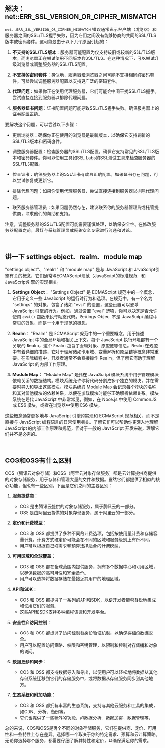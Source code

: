 ## 解决：net::ERR_SSL_VERSION_OR_CIPHER_MISMATCH

`net::ERR_SSL_VERSION_OR_CIPHER_MISMATCH` 错误通常表示客户端（浏览器）和服务器之间的SSL/TLS握手失败，因为它们之间没有能够协商的共同的SSL/TLS版本或密码套件。这可能是由于以下几个原因引起的：

1. **不支持的SSL/TLS版本**：服务器可能配置为仅支持较旧或较新的SSL/TLS版本，而浏览器正在尝试使用不同版本的SSL/TLS。在这种情况下，可以尝试升级浏览器或调整服务器的SSL/TLS配置。

2. **不支持的密码套件**：类似地，服务器和浏览器之间可能不支持相同的密码套件。可以尝试调整服务器配置以支持更广泛的密码套件。

3. **代理问题**：如果你正在使用代理服务器，它们可能会中间干扰SSL/TLS握手。尝试直接连接到服务器以排除代理问题。

4. **服务器证书问题**：证书配置问题可能导致SSL/TLS握手失败。确保服务器上的证书配置正确。

要解决这个问题，可以尝试以下步骤：

- 更新浏览器：确保你正在使用的浏览器是最新版本，以确保它支持最新的SSL/TLS版本和密码套件。

- 调整服务器配置：检查服务器的SSL/TLS配置，确保它支持常见的SSL/TLS版本和密码套件。你可以使用工具如SSL Labs的SSL测试工具来检查服务器的SSL/TLS配置。

- 检查证书：确保服务器上的SSL证书有效且正确配置。如果证书存在问题，可以尝试修复或更新它。

- 排除代理问题：如果你使用代理服务器，尝试直接连接到服务器以排除代理问题。

- 联系服务器管理员：如果问题仍然存在，建议联系你的服务器管理员或托管提供商，寻求他们的帮助和支持。

注意，调整服务器的SSL/TLS配置可能需要谨慎处理，以确保安全性。在修改服务器配置之前，最好与系统管理员或网络安全专家进行沟通和讨论。

​	

## 讲一下 settings object、realm、module map

"settings object"、"realm" 和 "module map" 是与 JavaScript 和 JavaScript引擎有关的概念，它们通常与ECMAScript规范（JavaScript的标准规范）和JavaScript引擎的实现相关。

1. **Settings Object**：
   "Settings Object" 是 ECMAScript 规范中的一个概念，它用于定义一些 JavaScript 的运行时行为和选项。在规范中，有一个名为 "settings" 的对象，包含了诸如 "eval" 的设置，这些设置可以影响 JavaScript 引擎的行为。例如，通过设置 "eval" 选项，你可以决定是否允许使用 `eval()` 函数来执行动态代码。Settings Object 不是 JavaScript 编程中常见的对象，而是一个用于规范的概念。

2. **Realm**：
   "Realm" 是 ECMAScript 规范中的一个重要概念，用于描述 JavaScript 中的全局环境和相关上下文。每个 JavaScript 执行环境都有一个关联的 Realm，这个 Realm 包含了全局对象、原型链等信息。Realm 在规范中有着详细的描述，它对于理解诸如作用域、变量解析和原型链等概念非常重要。在实际编程中，开发者通常不会直接操作 Realm，但了解它有助于理解 JavaScript 的内部工作原理。

3. **Module Map**：
   "Module Map" 是指在 JavaScript 模块系统中用于管理模块依赖关系的数据结构。模块系统允许你将代码分割成多个独立的模块，并在需要时导入和导出这些模块。模块系统的 Module Map 会记录每个模块的名称和其对其他模块的依赖关系，以便在加载模块时能够正确解析依赖关系。模块系统在现代 JavaScript 中非常常见，例如，在 Node.js 中使用 CommonJS 或 ES6 模块，或者在浏览器中使用 ES6 模块。

这些概念通常更多地与 JavaScript 引擎的实现和 ECMAScript 规范相关，而不是直接与 JavaScript 编程语言的日常使用相关。了解它们可以帮助你更深入地理解 JavaScript 的内部工作原理和规范，但对于一般的 JavaScript 开发来说，理解它们并不是必需的。

​	

## COS和OSS有什么区别

COS（腾讯云对象存储）和OSS（阿里云对象存储服务）都是云计算提供商提供的对象存储服务，用于存储和管理大量的文件和数据。虽然它们都提供了相似的核心功能，但也有一些区别，下面是它们之间的主要区别：

1. **服务提供商**：
   - COS 是由腾讯云提供的对象存储服务，属于腾讯云的一部分。
   - OSS 是由阿里云提供的对象存储服务，属于阿里云的一部分。

2. **定价和计费模型**：
   - COS 和 OSS 都提供了多种不同的计费选项，包括按使用量计费和存储容量计费。计费方式和定价可能会在不同的区域和服务级别上有所不同。
   - 用户可以根据自己的需求和预算选择适合的计费模型。

3. **可用区域和全球覆盖**：
   - COS 和 OSS 都在全球范围内提供服务，拥有多个数据中心和可用区域，以确保数据的高可用性和冗余备份。
   - 用户可以选择将数据存储在最接近其用户的地理区域。

4. **API和SDK**：
   - COS 和 OSS 都提供了一系列的API和SDK，以便开发者能够轻松地集成和使用它们的服务。
   - 这些API和SDK支持多种编程语言和开发平台。

5. **安全性和访问控制**：
   - COS 和 OSS 都提供了访问控制和身份验证机制，以确保存储的数据安全。
   - 用户可以配置访问策略、权限和密钥管理，以限制和控制对存储桶和对象的访问。

6. **数据迁移和同步**：
   - COS 和 OSS 都支持数据导入和导出，以便用户可以轻松地将数据从其他存储系统迁移到它们的存储服务中，或将数据从存储服务同步到其他地方。

7. **生态系统和附加功能**：
   - COS 和 OSS 都拥有丰富的生态系统，支持与其他云服务和工具的集成，如CDN、分析、备份等。
   - 它们也提供了一些额外的功能，如数据分析、数据加密、数据管理等。

总的来说，COS和OSS是两个不同的对象存储服务，它们在提供商、定价、可用性和一些特性上存在差异。选择哪一个取决于你的特定需求、预算和云计算策略。无论你选择哪个服务，都需要仔细了解其特性和定价，以确保满足你的需求。